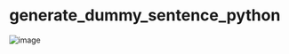 # generate_dummy_sentence_python
![image](https://github.com/jackGetDev/generate_dummy_sentence_python/assets/57647314/0468d166-359c-4728-9c48-1ce423ecc5ac)
